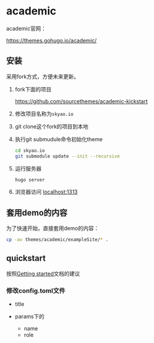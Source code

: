 # academic

academic官网：

https://themes.gohugo.io/academic/

## 安装

采用fork方式，方便未来更新。

1. fork下面的项目

	https://github.com/sourcethemes/academic-kickstart

2. 修改项目名称为`skyao.io`
3. git clone这个fork的项目到本地
4. 执行git submudule命令初始化theme

	```bash
   cd skyao.io
   git submodule update --init --recursive
	```

5. 运行服务器

	```bash
	hugo server
	```

6. 浏览器访问 [localhost:1313](http://localhost:1313)

## 套用demo的内容

为了快速开始，直接套用demo的内容：

```bash
cp -av themes/academic/exampleSite/* .
```

## quickstart

按照[Getting started](https://sourcethemes.com/academic/docs/get-started/)文档的建议

### 修改config.toml文件

- title
- params下的

	- name
	- role